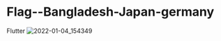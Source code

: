 # Flag--Bangladesh-Japan-germany
Flutter
![2022-01-04_154349](https://user-images.githubusercontent.com/96682275/148043282-18cce1fb-e1eb-4ab7-aa2a-0400f3286ad7.jpg)
